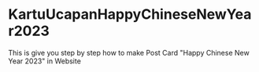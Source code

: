 # KartuUcapanHappyChineseNewYear2023
This is give you step by step how to make Post Card "Happy Chinese New Year 2023" in Website
